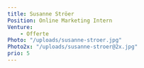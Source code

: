 ```yaml
---
title: Susanne Ströer
Position: Online Marketing Intern
Venture:
    - Offerte
Photo: "/uploads/susanne-stroer.jpg"
Photo2x: "/uploads/susanne-stroer@2x.jpg"
prio: 5
---
```

